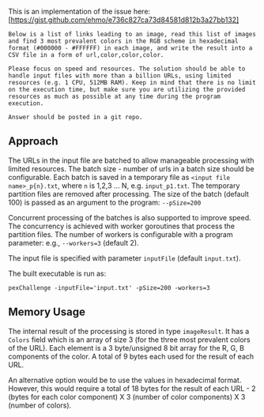 This is an implementation of the issue here: [https://gist.github.com/ehmo/e736c827ca73d84581d812b3a27bb132]
```
Below is a list of links leading to an image, read this list of images and find 3 most prevalent colors in the RGB scheme in hexadecimal format (#000000 - #FFFFFF) in each image, and write the result into a CSV file in a form of url,color,color,color.

Please focus on speed and resources. The solution should be able to handle input files with more than a billion URLs, using limited resources (e.g. 1 CPU, 512MB RAM). Keep in mind that there is no limit on the execution time, but make sure you are utilizing the provided resources as much as possible at any time during the program execution.

Answer should be posted in a git repo.
```

## Approach

The URLs in the input file are batched to allow manageable processing with limited resources. The batch size - number of urls in a batch size should be configurable. Each batch is saved in a temporary file as `<input file name>_p{n}.txt`, where `n` is 1,2,3 ... N, e.g. `input_p1.txt`. The temporary partition files are removed after processing. The size of the batch (default 100) is passed as an argument to the program: `--pSize=200`

Concurrent processing of the batches is also supported to improve speed. The concurrency is achieved with worker goroutines that process the partition files. The number of workers is configurable with a program parameter: e.g., `--workers=3` (default 2).

The input file is specified with parameter `inputFile` (default  `input.txt`). 

The built executable is run as:
```
pexChallenge -inputFile='input.txt' -pSize=200 -workers=3
```

## Memory Usage
The internal result of the processing is stored in type `imageResult`. It has a `Colors` field which is an array of size 3 (for the three most prevalent colors of the URL). Each element is a 3 byte/unsigned 8 bit array for the R, G, B components of the color. A total of 9 bytes each used for the result of each URL.

An alternative option would be to use the values in hexadecimal format. However, this would require a total of 18 bytes for the result of each URL - 2 (bytes for each color component) X 3 (number of color components) X 3 (number of colors).

